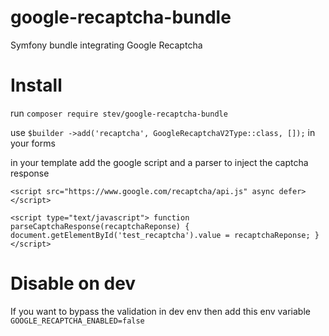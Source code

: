 # google-recaptcha-bundle

Symfony bundle integrating Google Recaptcha

# Install
run `composer require stev/google-recaptcha-bundle`

use `$builder ->add('recaptcha', GoogleRecaptchaV2Type::class, []);` in your forms

in your template add the google script and a parser to inject the captcha response

`<script src="https://www.google.com/recaptcha/api.js" async defer></script>`

`<script type="text/javascript">
        function parseCaptchaResponse(recaptchaReponse) {
            document.getElementById('test_recaptcha').value = recaptchaReponse;
        }
    </script>`

# Disable on dev
If you want to bypass the validation in dev env then add this env variable `GOOGLE_RECAPTCHA_ENABLED=false`